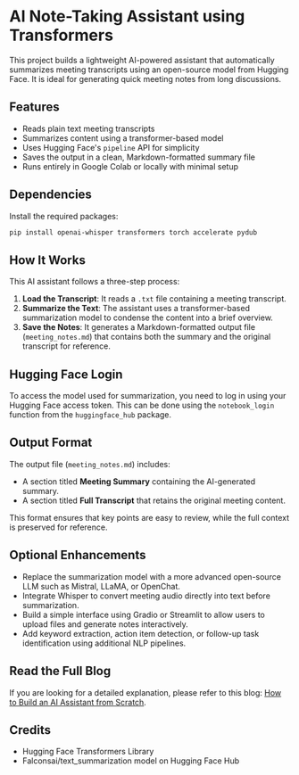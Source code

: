 # AI Note-Taking Assistant using Transformers

This project builds a lightweight AI-powered assistant that automatically summarizes meeting transcripts using an open-source model from Hugging Face. It is ideal for generating quick meeting notes from long discussions.

## Features

- Reads plain text meeting transcripts
- Summarizes content using a transformer-based model
- Uses Hugging Face's `pipeline` API for simplicity
- Saves the output in a clean, Markdown-formatted summary file
- Runs entirely in Google Colab or locally with minimal setup

## Dependencies

Install the required packages:

```bash
pip install openai-whisper transformers torch accelerate pydub
```

## How It Works

This AI assistant follows a three-step process:

1. **Load the Transcript**: It reads a `.txt` file containing a meeting transcript.
2. **Summarize the Text**: The assistant uses a transformer-based summarization model to condense the content into a brief overview.
3. **Save the Notes**: It generates a Markdown-formatted output file (`meeting_notes.md`) that contains both the summary and the original transcript for reference.

## Hugging Face Login

To access the model used for summarization, you need to log in using your Hugging Face access token. This can be done using the `notebook_login` function from the `huggingface_hub` package.

## Output Format

The output file (`meeting_notes.md`) includes:

- A section titled **Meeting Summary** containing the AI-generated summary.
- A section titled **Full Transcript** that retains the original meeting content.

This format ensures that key points are easy to review, while the full context is preserved for reference.

## Optional Enhancements

- Replace the summarization model with a more advanced open-source LLM such as Mistral, LLaMA, or OpenChat.
- Integrate Whisper to convert meeting audio directly into text before summarization.
- Build a simple interface using Gradio or Streamlit to allow users to upload files and generate notes interactively.
- Add keyword extraction, action item detection, or follow-up task identification using additional NLP pipelines.

## Read the Full Blog
If you are looking for a detailed explanation, please refer to this blog: [How to Build an AI Assistant from Scratch](https://www.projectpro.io/article/how-to-build-an-ai-assistant/1132).

## Credits

- Hugging Face Transformers Library  
- Falconsai/text_summarization model on Hugging Face Hub
